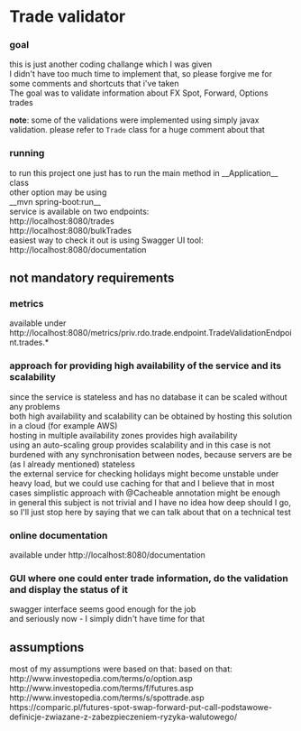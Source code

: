 <h1>Trade validator</h1>
<h3>goal</h3>
this is just another coding challange which I was given<br>
I didn't have too much time to implement that, so please forgive me for some comments and shortcuts that i've taken<br>
The goal was to validate information about FX Spot, Forward, Options trades

**note**: some of the validations were implemented using simply javax validation. please refer to ```Trade``` class for a huge comment about that
<h3>running</h3>
to run this project one just has to run the main method in __Application__ class<br>
other option may be using<br>__mvn spring-boot:run__
<br>
service is available on two endpoints:<br>
http://localhost:8080/trades<br>
http://localhost:8080/bulkTrades<br>
easiest way to check it out is using Swagger UI tool:<br>
http://localhost:8080/documentation
<h2> not mandatory requirements </h2>
<h3> metrics </h3>
available under http://localhost:8080/metrics/priv.rdo.trade.endpoint.TradeValidationEndpoint.trades.* 

<h3>approach for providing high availability of the service and its scalability</h3>
since the service is stateless and has no database it can be scaled without any problems<br>
both high availability and scalability can be obtained by hosting this solution in a cloud (for example AWS)<br>
hosting in multiple availability zones provides high availability<br>
using an auto-scaling group provides scalability and in this case is not burdened with any synchronisation between nodes, because servers are be (as I already mentioned) 
stateless<br>
the external service for checking holidays might become unstable under heavy load, but we could use caching for that and I believe that in most cases simplistic approach with 
@Cacheable annotation might be enough<br>
in general this subject is not trivial and I have no idea how deep should I go, so I'll just stop here by saying that we can talk about that on a technical test

<h3>online documentation</h3>
available under http://localhost:8080/documentation

<h3>GUI where one could enter trade information, do the validation and display the status of it</h3>
swagger interface seems good enough for the job<br>
and seriously now - I simply didn't have time for that

<h2> assumptions </h2>
most of my assumptions were based on that: based on that:
http://www.investopedia.com/terms/o/option.asp
http://www.investopedia.com/terms/f/futures.asp
http://www.investopedia.com/terms/s/spottrade.asp
https://comparic.pl/futures-spot-swap-forward-put-call-podstawowe-definicje-zwiazane-z-zabezpieczeniem-ryzyka-walutowego/
